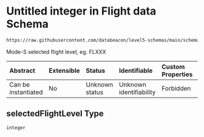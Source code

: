 # Untitled integer in Flight data Schema

```txt
https://raw.githubusercontent.com/databeacon/level5-schemas/main/schemas/streaming/blender/flight.schema.json#/properties/selectedFlightLevel
```

Mode-S selected flight level, eg. FLXXX

| Abstract            | Extensible | Status         | Identifiable            | Custom Properties | Additional Properties | Access Restrictions | Defined In                                                                                    |
| :------------------ | :--------- | :------------- | :---------------------- | :---------------- | :-------------------- | :------------------ | :-------------------------------------------------------------------------------------------- |
| Can be instantiated | No         | Unknown status | Unknown identifiability | Forbidden         | Allowed               | none                | [flight.schema.json\*](../../out/streaming/blender/flight.schema.json "open original schema") |

## selectedFlightLevel Type

`integer`
